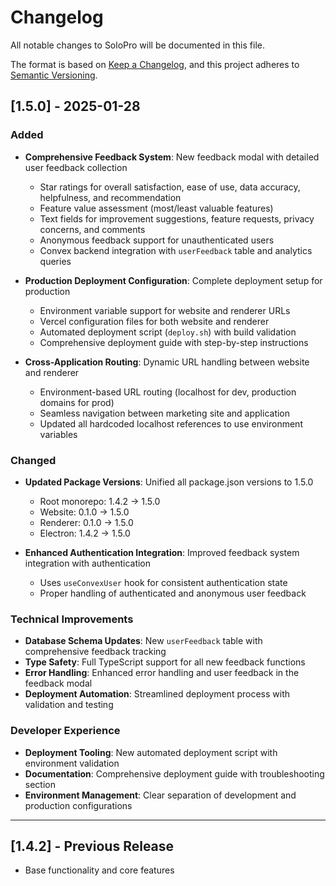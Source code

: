 # Changelog

All notable changes to SoloPro will be documented in this file.

The format is based on [Keep a Changelog](https://keepachangelog.com/en/1.0.0/),
and this project adheres to [Semantic Versioning](https://semver.org/spec/v2.0.0.html).

## [1.5.0] - 2025-01-28

### Added
- **Comprehensive Feedback System**: New feedback modal with detailed user feedback collection
  - Star ratings for overall satisfaction, ease of use, data accuracy, helpfulness, and recommendation
  - Feature value assessment (most/least valuable features)
  - Text fields for improvement suggestions, feature requests, privacy concerns, and comments
  - Anonymous feedback support for unauthenticated users
  - Convex backend integration with `userFeedback` table and analytics queries

- **Production Deployment Configuration**: Complete deployment setup for production
  - Environment variable support for website and renderer URLs
  - Vercel configuration files for both website and renderer
  - Automated deployment script (`deploy.sh`) with build validation
  - Comprehensive deployment guide with step-by-step instructions

- **Cross-Application Routing**: Dynamic URL handling between website and renderer
  - Environment-based URL routing (localhost for dev, production domains for prod)
  - Seamless navigation between marketing site and application
  - Updated all hardcoded localhost references to use environment variables

### Changed
- **Updated Package Versions**: Unified all package.json versions to 1.5.0
  - Root monorepo: 1.4.2 → 1.5.0
  - Website: 0.1.0 → 1.5.0  
  - Renderer: 0.1.0 → 1.5.0
  - Electron: 1.4.2 → 1.5.0

- **Enhanced Authentication Integration**: Improved feedback system integration with authentication
  - Uses `useConvexUser` hook for consistent authentication state
  - Proper handling of authenticated and anonymous user feedback

### Technical Improvements
- **Database Schema Updates**: New `userFeedback` table with comprehensive feedback tracking
- **Type Safety**: Full TypeScript support for all new feedback functions
- **Error Handling**: Enhanced error handling and user feedback in the feedback modal
- **Deployment Automation**: Streamlined deployment process with validation and testing

### Developer Experience
- **Deployment Tooling**: New automated deployment script with environment validation
- **Documentation**: Comprehensive deployment guide with troubleshooting section
- **Environment Management**: Clear separation of development and production configurations

---

## [1.4.2] - Previous Release
- Base functionality and core features 